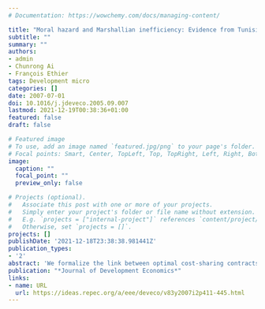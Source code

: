 ```yaml
---
# Documentation: https://wowchemy.com/docs/managing-content/

title: "Moral hazard and Marshallian inefficiency: Evidence from Tunisia"
subtitle: ""
summary: ""
authors:
- admin
- Chunrong Ai
- François Ethier
tags: Development micro
categories: []
date: 2007-07-01
doi: 10.1016/j.jdeveco.2005.09.007
lastmod: 2021-12-19T00:38:36+01:00
featured: false
draft: false

# Featured image
# To use, add an image named `featured.jpg/png` to your page's folder.
# Focal points: Smart, Center, TopLeft, Top, TopRight, Left, Right, BottomLeft, Bottom, BottomRight.
image:
  caption: ""
  focal_point: ""
  preview_only: false

# Projects (optional).
#   Associate this post with one or more of your projects.
#   Simply enter your project's folder or file name without extension.
#   E.g. `projects = ["internal-project"]` references `content/project/deep-learning/index.md`.
#   Otherwise, set `projects = []`.
projects: []
publishDate: '2021-12-18T23:38:38.981441Z'
publication_types:
- '2'
abstract: 'We formalize the link between optimal cost-sharing contracts and the production technology in the presence of moral hazard by appealing to several well-known results from duality theory. Building on intuitions from the interlinkage literature, we show that optimal contractual structure is determined by the (i) substitution possibilities that exist between different observable factor inputs, as well as (ii) between these inputs and unobservable effort. We endogenize contractual choice using landlord characteristics as instruments, exploiting the fact that, in our dataset, landlords interact with several tenants and vice versa. The approach is applied to an unbalanced plot-level panel of cost-sharing contracts in a Tunisian village, using a translog representation of the restricted profit function. Contractual terms are found to be a significant determinant of input use and therefore lead to Marshallian inefficiency, while the optimality of the underlying contractual structure is rejected.'
publication: "*Journal of Development Economics*"
links:
- name: URL
  url: https://ideas.repec.org/a/eee/deveco/v83y2007i2p411-445.html
---
```

